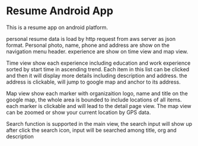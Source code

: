 # Resume Android App
This is a resume app on android platform.

personal resume data is load by http request from aws server as json format. Personal photo, name, phone and address are show on the navigation menu header. experience are show on time view and map view. 

Time view show each experience including education and work experience sorted by start time in ascending trend. Each item in this list can be clicked and then it will display more details including description and address. the address is clickable, will jump to google map and anchor to its address.

Map view show each marker with organizaition logo, name and title on the google map, the whole area is bounded to include locations of all items. each marker is clickable and will lead to the detail page view. The map view can be zoomed or show your current location by GPS data.

Search function is supported in the main view, the search input will show up after click the search icon, input will be searched among title, org and description 
